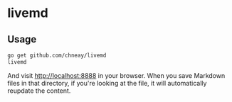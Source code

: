 # livemd

## Usage
```bash
go get github.com/chneay/livemd
livemd
```

And visit [http://localhost:8888](http://localhost:8888/) in your browser. When you save Markdown files in that directory, if you're looking at the file, it will automatically reupdate the content.

